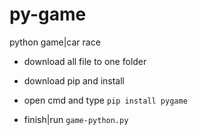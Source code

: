 # py-game
python game|car race

- download all file to one folder

- download pip and install

- open cmd and type `pip install pygame`

- finish|run `game-python.py`
